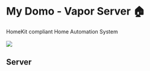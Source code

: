 # My Domo - Vapor Server  🏠
HomeKit compliant Home Automation System
<br><br>
![](https://docs.google.com/uc?id=0BxOSr4OUvNOfd3c1QU9KSDIxOUE)
<br>
## Server


